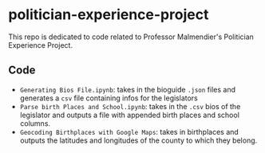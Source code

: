 # politician-experience-project

This repo is dedicated to code related to Professor Malmendier's Politician Experience Project.

## Code

* `Generating Bios File.ipynb`: takes in the bioguide `.json` files and generates a `csv` file containing infos for the legislators
* `Parse birth Places and School.ipynb`: takes in the `.csv` bios of the legislator and outputs a file with appended birth places and school columns.
* `Geocoding Birthplaces with Google Maps`: takes in birthplaces and outputs the latitudes and longitudes of the county to which they belong.
